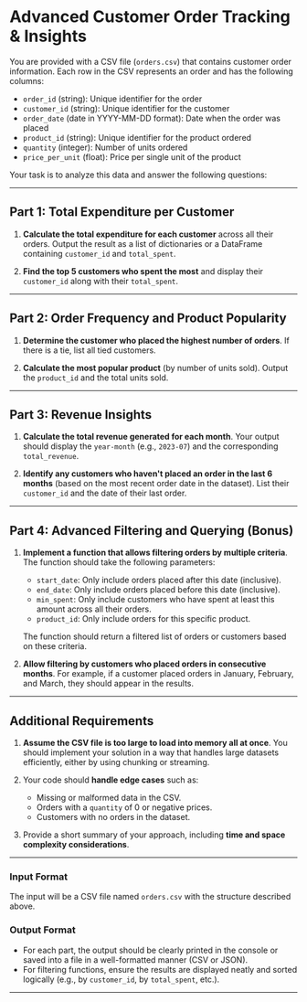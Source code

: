 
# Advanced Customer Order Tracking & Insights

You are provided with a CSV file (`orders.csv`) that contains customer order information. Each row in the CSV represents an order and has the following columns:

- `order_id` (string): Unique identifier for the order
- `customer_id` (string): Unique identifier for the customer
- `order_date` (date in YYYY-MM-DD format): Date when the order was placed
- `product_id` (string): Unique identifier for the product ordered
- `quantity` (integer): Number of units ordered
- `price_per_unit` (float): Price per single unit of the product

Your task is to analyze this data and answer the following questions:

---

## Part 1: Total Expenditure per Customer

1. **Calculate the total expenditure for each customer** across all their orders. Output the result as a list of dictionaries or a DataFrame containing `customer_id` and `total_spent`.

2. **Find the top 5 customers who spent the most** and display their `customer_id` along with their `total_spent`.

---

## Part 2: Order Frequency and Product Popularity

1. **Determine the customer who placed the highest number of orders**. If there is a tie, list all tied customers.

2. **Calculate the most popular product** (by number of units sold). Output the `product_id` and the total units sold.

---

## Part 3: Revenue Insights

1. **Calculate the total revenue generated for each month**. Your output should display the `year-month` (e.g., `2023-07`) and the corresponding `total_revenue`.

2. **Identify any customers who haven't placed an order in the last 6 months** (based on the most recent order date in the dataset). List their `customer_id` and the date of their last order.

---

## Part 4: Advanced Filtering and Querying (Bonus)

1. **Implement a function that allows filtering orders by multiple criteria**. The function should take the following parameters:
   - `start_date`: Only include orders placed after this date (inclusive).
   - `end_date`: Only include orders placed before this date (inclusive).
   - `min_spent`: Only include customers who have spent at least this amount across all their orders.
   - `product_id`: Only include orders for this specific product.

   The function should return a filtered list of orders or customers based on these criteria.

2. **Allow filtering by customers who placed orders in consecutive months**. For example, if a customer placed orders in January, February, and March, they should appear in the results.

---

## Additional Requirements

1. **Assume the CSV file is too large to load into memory all at once**. You should implement your solution in a way that handles large datasets efficiently, either by using chunking or streaming.
   
2. Your code should **handle edge cases** such as:
   - Missing or malformed data in the CSV.
   - Orders with a `quantity` of 0 or negative prices.
   - Customers with no orders in the dataset.

3. Provide a short summary of your approach, including **time and space complexity considerations**.

---

### Input Format
The input will be a CSV file named `orders.csv` with the structure described above.

### Output Format
- For each part, the output should be clearly printed in the console or saved into a file in a well-formatted manner (CSV or JSON).
- For filtering functions, ensure the results are displayed neatly and sorted logically (e.g., by `customer_id`, by `total_spent`, etc.).

---
